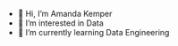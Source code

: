 - 👋 Hi, I’m Amanda Kemper
- 👀 I’m interested in Data 
- 🌱 I’m currently learning Data Engineering


<!---
amandakemper/amandakemper is a ✨ special ✨ repository because its `README.md` (this file) appears on your GitHub profile.
You can click the Preview link to take a look at your changes.
--->

